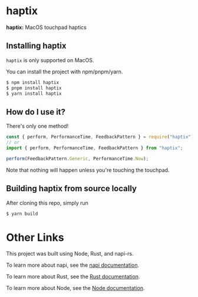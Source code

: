 # haptix

**haptix:** MacOS touchpad haptics

## Installing haptix

`haptix` is only supported on MacOS.

You can install the project with npm/pnpm/yarn.

```sh
$ npm install haptix
$ pnpm install haptix
$ yarn install haptix
```

## How do I use it?

There's only one method!

```js
const { perform, PerformanceTime, FeedbackPattern } = require("haptix");
// or
import { perform, PerformanceTime, FeedbackPattern } from "haptix";

perform(FeedbackPattern.Generic, PerformanceTime.Now);
```

Note that nothing will happen unless you're touching the touchpad.

## Building haptix from source locally

After cloning this repo, simply run

```sh
$ yarn build
```

# Other Links

This project was built using Node, Rust, and napi-rs.

To learn more about napi, see the [napi documentation](https://napi.rs/docs/introduction/simple-package).

To learn more about Rust, see the [Rust documentation](https://www.rust-lang.org).

To learn more about Node, see the [Node documentation](https://nodejs.org).
